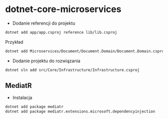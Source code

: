 # dotnet-core-microservices


- Dodanie referencji do projektu
~~~ bash
dotnet add app/app.csproj reference lib/lib.csproj
~~~

Przykład
~~~ bash
dotnet add Microservices/Document/Document.Domain/Document.Domain.csproj reference  Core/Infrastructure/Infrastructure.csproj
~~~

- Dodanie projektu do rozwiązania
~~~ bash
dotnet sln add src/Core/Infrastructure/Infrastructure.csproj 
~~~

## MediatR

- Instalacja
~~~ bash
dotnet add package mediatr
dotnet add package mediatr.extensions.microsoft.dependencyinjection
~~~
